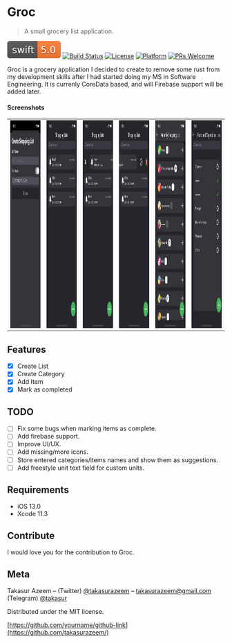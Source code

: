 # Groc
> A small grocery list application.

[![Swift Version][swift-image]][swift-url]
[![Build Status][travis-image]][travis-url]
[![License][license-image]][license-url]
[![Platform](https://img.shields.io/cocoapods/p/LFAlertController.svg?style=flat)](http://cocoapods.org/pods/LFAlertController)
[![PRs Welcome](https://img.shields.io/badge/PRs-welcome-brightgreen.svg?style=flat-square)](http://makeapullrequest.com)

Groc is a grocery application I decided to create  to remove some rust from my development skills after I had started doing my MS in Software Engineering. It is currenly CoreData based, and will Firebase support will be added later.

#### Screenshots
<table>
  <tr>
    <td><img src="screenshots/1st.png" width=300 height=480></td>
    <td><img src="screenshots/2nd.png" width=300 height=480></td>
    <td><img src="screenshots/3rd.png" width=300 height=480></td>
    <td><img src="screenshots/4th.png" width=300 height=480></td>
    <td><img src="screenshots/5th.png" width=300 height=480></td>
    <td><img src="screenshots/6th.png" width=300 height=480></td>
  </tr>
 </table>

## Features

- [x] Create List
- [x] Create Category
- [x] Add Item
- [x] Mark as completed

## TODO
- [ ] Fix some bugs when marking items as complete.
- [ ] Add firebase support.
- [ ] Improve UI/UX.
- [ ] Add missing/more icons.
- [ ] Store entered categories/items names and show them as suggestions.
- [ ] Add freestyle unit text field for custom units.

## Requirements

- iOS 13.0
- Xcode 11.3

## Contribute

I would love you for the contribution to Groc.

## Meta

Takasur Azeem – (Twitter) [@takasurazeem](https://twitter.com/takasurazeem) – takasurazeem@gmail.com
(Telegram) [@takasur](https://t.me/takasur)

Distributed under the MIT license.

[https://github.com/yourname/github-link](https://github.com/takasurazeem/)

[swift-image]:swift-5.0-orange.svg
[swift-url]: https://swift.org/
[license-image]: https://img.shields.io/badge/License-MIT-blue.svg
[license-url]: LICENSE
[travis-image]: https://img.shields.io/travis/dbader/node-datadog-metrics/master.svg?style=flat-square
[travis-url]: https://travis-ci.org/dbader/node-datadog-metrics
[codebeat-image]: https://codebeat.co/badges/c19b47ea-2f9d-45df-8458-b2d952fe9dad
[codebeat-url]: https://codebeat.co/projects/github-com-vsouza-awesomeios-com

